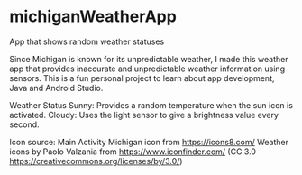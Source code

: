 # michiganWeatherApp
App that shows random weather statuses

Since Michigan is known for its unpredictable weather, I made this weather app that provides inaccurate and unpredictable weather information using sensors. This is a fun personal project to learn about app development, Java and Android Studio.

Weather Status
Sunny: Provides a random temperature when the sun icon is activated.
Cloudy: Uses the light sensor to give a brightness value every second.


Icon source:
Main Activity Michigan icon from https://icons8.com/
Weather icons by Paolo Valzania from https://www.iconfinder.com/ (CC 3.0 https://creativecommons.org/licenses/by/3.0/)
